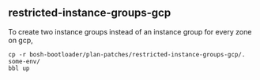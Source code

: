 ## restricted-instance-groups-gcp

To create two instance groups instead of an instance group for every zone on gcp,
```
cp -r bosh-bootloader/plan-patches/restricted-instance-groups-gcp/. some-env/
bbl up
```
